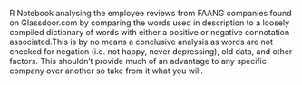 R Notebook analysing the employee reviews from FAANG companies found on Glassdoor.com by comparing the words used in 
description to a loosely compiled dictionary of words with either a positive or negative connotation associated.This 
is by no means a conclusive analysis as words are not checked for negation (i.e. not happy, never depressing), old data, and other factors. This shouldn’t provide much of an advantage to any specific company over another so take from it what you will.
